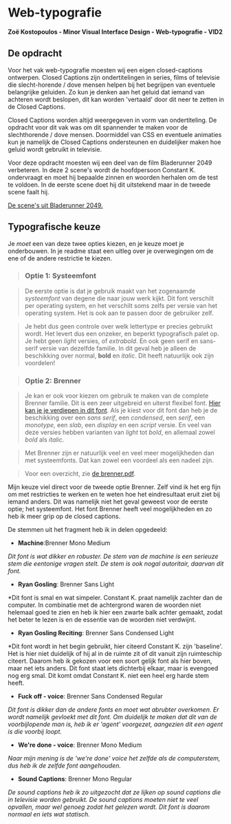 # Web-typografie

**Zoë Kostopoulos - Minor Visual Interface Design - Web-typografie - VID2**

## De opdracht

Voor het vak web-typografie moesten wij een eigen closed-captions ontwerpen. Closed Captions zijn ondertitelingen in series, films of televisie die slecht-horende / dove mensen helpen bij het begrijpen van eventuele belangrijke geluiden. Zo kun je denken aan het geluid dat iemand van achteren wordt beslopen, dit kan worden 'vertaald' door dit neer te zetten in de Closed Captions. 

Closed Captions worden altijd weergegeven in vorm van ondertiteling. De opdracht voor dit vak was om dit spannender te maken voor de slechthorende / dove mensen. Doormiddel van CSS en eventuele animaties kun je namelijk de Closed Captions ondersteunen en duidelijker maken hoe geluid wordt gebruikt in televisie. 

Voor deze opdracht moesten wij een deel van de film Bladerunner 2049 verbeteren. In deze 2 scene's wordt de hoofdpersoon Constant K. ondervraagt en moet hij bepaalde zinnen en woorden herhalen om de test te voldoen. In de eerste scene doet hij dit uitstekend maar in de tweede scene faalt hij. 

[De scene's uit Bladerunner 2049.](https://www.youtube.com/watch?v=vrP-_T-h9YM)

## Typografische keuze

Je *moet* een van deze twee opties kiezen, en je keuze moet je onderbouwen. In je readme staat een uitleg over je overwegingen om de ene of de andere restrictie te kiezen.

> ### Optie 1: Systeemfont

> De eerste optie is dat je gebruik maakt van het zogenaamde *systeemfont* van degene die naar jouw werk kijkt. Dit font verschilt per operating system, en het verschilt soms zelfs per versie van het operating system. Het is ook aan te passen door de gebruiker zelf. 

> Je hebt dus geen controle over welk lettertype er precies gebruikt wordt. Het levert dus een onzeker, en beperkt typografisch palet op. Je hebt geen *light* versies, of *extrabold*. En ook geen serif en sans-serif versie van dezelfde familie. In dit geval heb je alleen de beschikking over normal, **bold** en _italic_. Dit heeft natuurlijk ook zijn voordelen!

> ### Optie 2: Brenner

>Je kan er ook voor kiezen om gebruik te maken van de complete Brenner familie. Dit is een zeer uitgebreid en uiterst flexibel font. [Hier kan je je verdiepen in dit font](https://www.typotheque.com/blog/brenner_an_unusual_typeface_family_with_distinct_voices). Als je kiest voor dit font dan heb je de beschikking over een *sans serif*, een *condensed*, een *serif*, een *monotype*, een *slab*, een *display* en een *script* versie. En veel van deze versies hebben varianten van *light* tot *bold*, en allemaal zowel *bold* als *italic*.

>Met Brenner zijn er natuurlijk veel en veel meer mogelijkheden dan met systeemfonts. Dat kan zowel een voordeel als een nadeel zijn. 

>Voor een overzicht, zie [de brenner.pdf](brenner.pdf).

Mijn keuze viel direct voor de tweede optie Brenner. Zelf vind ik het erg fijn om met restricties te werken en te weten hoe het eindresultaat eruit ziet bij iemand anders. Dit was namelijk niet het geval geweest voor de eerste optie; het systeemfont. 
Het font Brenner heeft veel mogelijkheden en zo heb ik meer grip op de closed captions. 

De stemmen uit het fragment heb ik in delen opgedeeld: 

- **Machine**:Brenner Mono Medium

*Dit font is wat dikker en robuster. De stem van de machine is een serieuze stem die eentonige vragen stelt. De stem is ook nogal autoritair, daarvan dit font.*

- **Ryan Gosling**: Brenner Sans Light

*Dit font is smal en wat simpeler. Constant K. praat namelijk zachter dan de computer. In combinatie met de achtergrond waren de woorden niet helemaal goed te zien en heb ik hier een zwarte balk achter gemaakt, zodat het beter te lezen is en de essentie van de woorden niet verdwijnt. 

- **Ryan Gosling Reciting**: Brenner Sans Condensed Light

*Dit font wordt in het begin gebruikt, hier citeerd Constant K. zijn 'baseline'. Het is hier niet duidelijk of hij al in de ruimte zit of dit vanuit zijn ruimteschip citeert. Daarom heb ik gekozen voor een soort gelijk font als hier boven, maar net iets anders. Dit font staat iets dichterbij elkaar, maar is evengoed nog erg smal. Dit komt omdat Constant K. niet een heel erg harde stem heeft.

- **Fuck off - voice**: Brenner Sans Condensed Regular

*Dit font is dikker dan de andere fonts en moet wat abrubter overkomen. Er wordt namelijk gevloekt met dit font. Om duidelijk te maken dat dit van de voorbijlopende man is, heb ik er 'agent' voorgezet, aangezien dit een agent is die voorbij loopt.*

- **We're done - voice**: Brenner Mono Medium

*Naar mijn mening is de 'we're done' voice het zelfde als de computerstem, dus heb ik de zelfde font aangehouden.*

- **Sound Captions**: Brenner Mono Regular

*De sound captions heb ik zo uitgezocht dat ze lijken op sound captions die in televisie worden gebruikt. De sound captions moeten niet te veel opvallen, maar wel genoeg zodat het gelezen wordt. Dit font is daarom normaal en iets wat statisch.*



